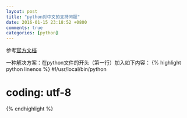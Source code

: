 ```yaml
---
layout: post
title: "python对中文的支持问题"
date: 2016-01-15 23:18:52 +0800
comments: true
categories: [python]
---
```

参考[官方文档](https://www.python.org/dev/peps/pep-0263/)

<!-- more -->

一种解决方案：在python文件的开头（第一行）加入如下内容：
{% highlight python linenos %}
#!/usr/local/bin/python
# coding: utf-8
{% endhighlight %}
